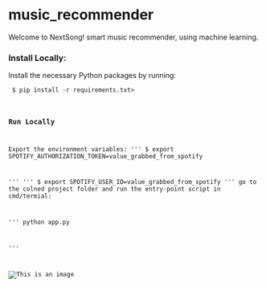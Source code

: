 # music_recommender
Welcome to NextSong! smart music recommender, using machine learning.


### Install Locally:
Install the necessary Python packages by running:

<code> $ pip install -r requirements.txt>




### Run Locally
Export the environment variables:
'''
$ export SPOTIFY_AUTHORIZATION_TOKEN=value_grabbed_from_spotify

'''
'''
$ export SPOTIFY_USER_ID=value_grabbed_from_spotify
'''
go to the colned project folder and run the entry-point script in cmd/termial:

'''
python app.py

'''




![This is an image](https://github.com/michali123/music_recommender/blob/cd1052abfbe285fc9c7fe13e9f1c2c0eb4b3601e/static/images/readme_screenshot.png)
